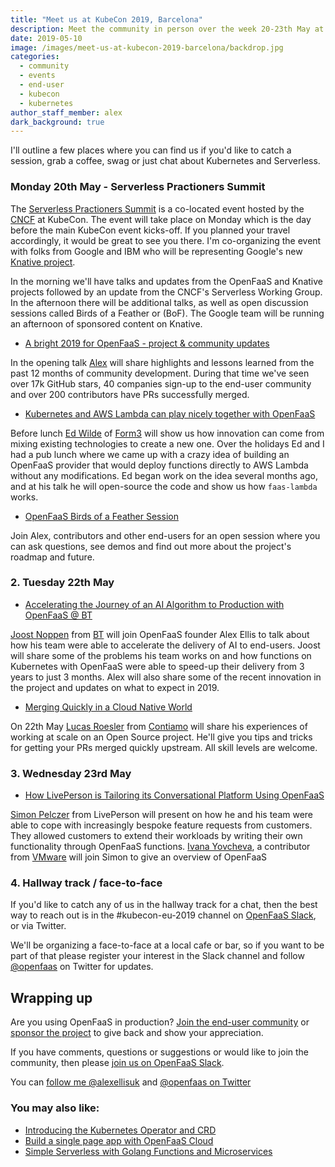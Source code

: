 ```yaml
---
title: "Meet us at KubeCon 2019, Barcelona"
description: Meet the community in person over the week 20-23th May at the KubeCon 2019 event in Barcelona. 
date: 2019-05-10
image: /images/meet-us-at-kubecon-2019-barcelona/backdrop.jpg
categories:
  - community
  - events
  - end-user
  - kubecon
  - kubernetes
author_staff_member: alex
dark_background: true
---
```


I'll outline a few places where you can find us if you'd like to catch a session, grab a coffee, swag or just chat about Kubernetes and Serverless.

### Monday 20th May - Serverless Practioners Summit

The [Serverless Practioners Summit](https://spseu19.sched.com) is a co-located event hosted by the [CNCF](https://www.cncf.io) at KubeCon. The event will take place on Monday which is the day before the main KubeCon event kicks-off. If you planned your travel accordingly, it would be great to see you there. I'm co-organizing the event with folks from Google and IBM who will be representing Google's new [Knative project](https://github.com/knative/).

In the morning we'll have talks and updates from the OpenFaaS and Knative projects followed by an update from the CNCF's Serverless Working Group. In the afternoon there will be additional talks, as well as open discussion sessions called Birds of a Feather or (BoF). The Google team will be running an afternoon of sponsored content on Knative.

* [A bright 2019 for OpenFaaS - project & community updates](https://spseu19.sched.com/event/Nq4i/a-bright-2019-for-openfaas-project-community-updates)

In the opening talk [Alex](https://github.com/alexellis) will share highlights and lessons learned from the past 12 months of community development. During that time we've seen over 17k GitHub stars, 40 companies sign-up to the end-user community and over 200 contributors have PRs successfully merged.

* [Kubernetes and AWS Lambda can play nicely together with OpenFaaS](https://spseu19.sched.com/event/Nq4u/kubernetes-and-aws-lambda-can-play-nicely-together-with-openfaas)

Before lunch [Ed Wilde](https://twitter.com/ewilde/) of [Form3](https://form3.tech) will show us how innovation can come from mixing existing technologies to create a new one. Over the holidays Ed and I had a pub lunch where we came up with a crazy idea of building an OpenFaaS provider that would deploy functions directly to AWS Lambda without any modifications. Ed began work on the idea several months ago, and at his talk he will open-source the code and show us how `faas-lambda` works.

* [OpenFaaS Birds of a Feather Session](https://spseu19.sched.com/event/Nq5C/bof-open-faas)

Join Alex, contributors and other end-users for an open session where you can ask questions, see demos and find out more about the project's roadmap and future.

### 2. Tuesday 22th May

* [Accelerating the Journey of an AI Algorithm to Production with OpenFaaS @ BT](https://kccnceu19.sched.com/event/MPeF/accelerating-the-journey-of-an-ai-algorithm-to-production-with-openfaas-joost-noppen-bt-plc-alex-ellis-vmware)

[Joost Noppen](https://twitter.com/jarnoppen?lang=en) from [BT](https://www.bt.com/) will join OpenFaaS founder Alex Ellis to talk about how his team were able to accelerate the delivery of AI to end-users. Joost will share some of the problems his team works on and how functions on Kubernetes with OpenFaaS were able to speed-up their delivery from 3 years to just 3 months. Alex will also share some of the recent innovation in the project and updates on what to expect in 2019.

* [Merging Quickly in a Cloud Native World](https://kccnceu19.sched.com/event/MPZM/merging-quickly-in-a-cloud-native-world-lucas-roesler-contiamo)

On 22th May [Lucas Roesler](https://github.com/lucasroesler) from [Contiamo](https://www.contiamo.com) will share his experiences of working at scale on an Open Source project. He'll give you tips and tricks for getting your PRs merged quickly upstream. All skill levels are welcome.

### 3. Wednesday 23rd May

* [How LivePerson is Tailoring its Conversational Platform Using OpenFaaS](https://kccnceu19.sched.com/event/MPeR/how-liveperson-is-tailoring-its-conversational-platform-using-openfaas-simon-pelczer-liveperson-ivana-yovcheva-vmware)

[Simon Pelczer](https://github.com/templum) from LivePerson will present on how he and his team were able to cope with increasingly bespoke feature requests from customers. They allowed customers to extend their workloads by writing their own functionality through OpenFaaS functions. [Ivana Yovcheva](https://twitter.com/ivanabyov), a contributor from [VMware](https://www.vmware.com/) will join Simon to give an overview of OpenFaaS 

### 4. Hallway track / face-to-face

If you'd like to catch any of us in the hallway track for a chat, then the best way to reach out is in the #kubecon-eu-2019 channel on [OpenFaaS Slack](https://docs.openfaas.com/community/), or via Twitter.

We'll be organizing a face-to-face at a local cafe or bar, so if you want to be part of that please register your interest in the Slack channel and follow [@openfaas](https://twitter.com/openfaas/) on Twitter for updates.

## Wrapping up

Are you using OpenFaaS in production? [Join the end-user community](https://github.com/openfaas/faas/issues/776) or [sponsor the project](https://www.openfaas.com/donate/) to give back and show your appreciation.

If you have comments, questions or suggestions or would like to join the community, then please [join us on OpenFaaS Slack](https://docs.openfaas.com/community/).

You can [follow me @alexellisuk](https://twitter.com/alexellisuk/) and [@openfaas on Twitter](https://twitter.com/openfaas/)

### You may also like:

* [Introducing the Kubernetes Operator and CRD](/blog/kubernetes-operator-crd/)
* [Build a single page app with OpenFaaS Cloud](/blog/serverless-single-page-app/)
* [Simple Serverless with Golang Functions and Microservices](https://www.openfaas.com/blog/golang-serverless/)
